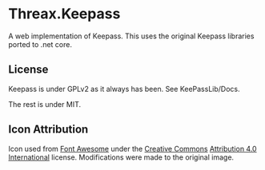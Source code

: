 # Threax.Keepass
A web implementation of Keepass. This uses the original Keepass libraries ported to .net core.

## License
Keepass is under GPLv2 as it always has been. See KeePassLib/Docs.

The rest is under MIT.

## Icon Attribution
Icon used from [Font Awesome](https://fontawesome.com/) under the [Creative Commons](https://en.wikipedia.org/wiki/en:Creative_Commons) [Attribution 4.0 International](https://creativecommons.org/licenses/by/4.0/deed.en) license. Modifications were made to the original image.